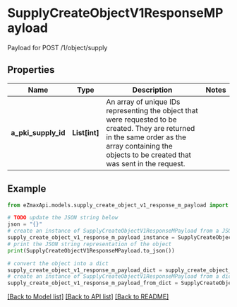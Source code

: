 # SupplyCreateObjectV1ResponseMPayload

Payload for POST /1/object/supply

## Properties

Name | Type | Description | Notes
------------ | ------------- | ------------- | -------------
**a_pki_supply_id** | **List[int]** | An array of unique IDs representing the object that were requested to be created.  They are returned in the same order as the array containing the objects to be created that was sent in the request. | 

## Example

```python
from eZmaxApi.models.supply_create_object_v1_response_m_payload import SupplyCreateObjectV1ResponseMPayload

# TODO update the JSON string below
json = "{}"
# create an instance of SupplyCreateObjectV1ResponseMPayload from a JSON string
supply_create_object_v1_response_m_payload_instance = SupplyCreateObjectV1ResponseMPayload.from_json(json)
# print the JSON string representation of the object
print(SupplyCreateObjectV1ResponseMPayload.to_json())

# convert the object into a dict
supply_create_object_v1_response_m_payload_dict = supply_create_object_v1_response_m_payload_instance.to_dict()
# create an instance of SupplyCreateObjectV1ResponseMPayload from a dict
supply_create_object_v1_response_m_payload_from_dict = SupplyCreateObjectV1ResponseMPayload.from_dict(supply_create_object_v1_response_m_payload_dict)
```
[[Back to Model list]](../README.md#documentation-for-models) [[Back to API list]](../README.md#documentation-for-api-endpoints) [[Back to README]](../README.md)


